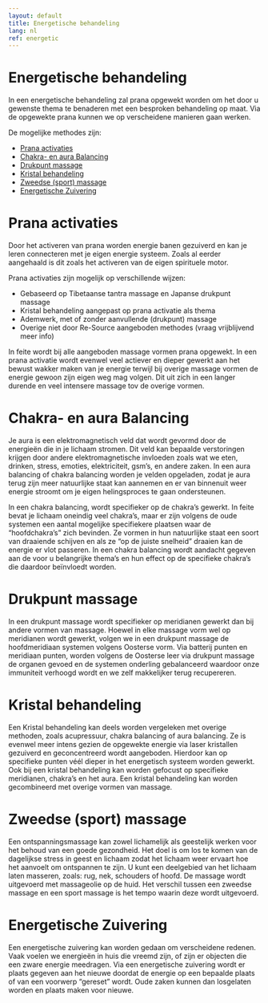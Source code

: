 ```yaml
---
layout: default
title: Energetische behandeling
lang: nl
ref: energetic
---
```

# Energetische behandeling 

In een energetische behandeling zal prana opgewekt worden om het door u gewenste thema te benaderen met een besproken behandeling op maat. Via de opgewekte prana kunnen we op verscheidene manieren gaan werken. 

De mogelijke methodes zijn: 

* <a href="#PranaActivaties">Prana activaties</a>  
* <a href="#ChakraAuraBalancing">Chakra- en aura Balancing </a>  
* <a href="#DrukpuntMassage">Drukpunt massage </a> 
* <a href="#KristalBehandeling">Kristal behandeling </a>
* <a href="#ZweedseMassage">Zweedse (sport) massage</a>
* <a href="#EnergetischeZuivering">Energetische Zuivering</a>


<h1 id="PranaActivaties"> Prana activaties </h1>

Door het activeren van prana worden energie banen gezuiverd en kan je leren connecteren met je eigen energie systeem.  Zoals al eerder aangehaald is dit zoals het activeren van de eigen spirituele motor. 


Prana activaties zijn mogelijk op verschillende wijzen:

* Gebaseerd op Tibetaanse tantra massage en Japanse drukpunt massage
* Kristal behandeling aangepast op prana activatie als thema
* Ademwerk, met of zonder aanvullende (drukpunt) massage
* Overige niet door Re-Source aangeboden methodes (vraag vrijblijvend meer info)


In feite wordt bij alle aangeboden massage vormen prana opgewekt. In een prana activatie wordt evenwel veel actiever en dieper gewerkt aan het bewust wakker maken van je energie terwijl bij overige massage vormen de energie gewoon zijn eigen weg mag volgen. Dit uit zich in een langer durende en veel intensere massage tov de overige vormen. 


<h1 id="ChakraAuraBalancing"> Chakra- en aura Balancing </h1>

Je aura is een elektromagnetisch veld dat wordt gevormd door de energieën die in je lichaam stromen. Dit veld kan bepaalde verstoringen krijgen door andere elektromagnetische invloeden zoals wat we eten, drinken, stress, emoties, elektriciteit, gsm’s, en andere zaken. In een aura balancing of chakra balancing worden je velden opgeladen, zodat je aura terug zijn meer natuurlijke staat kan aannemen en er van binnenuit weer energie stroomt om je eigen helingsproces te gaan ondersteunen. 

In een chakra balancing, wordt specifieker op de chakra’s gewerkt. In feite bevat je lichaam oneindig veel chakra’s, maar er zijn volgens de oude systemen een aantal mogelijke specifiekere plaatsen waar de “hoofdchakra’s” zich bevinden. Ze vormen in hun natuurlijke staat een soort van draaiende schijven en als ze “op de juiste snelheid” draaien kan de energie er vlot passeren. In een chakra balancing wordt aandacht gegeven aan de voor u belangrijke thema’s en hun effect op de specifieke chakra’s die daardoor beïnvloedt worden. 

<h1 id="DrukpuntMassage"> Drukpunt massage </h1>

In een drukpunt massage wordt specifieker op meridianen gewerkt dan bij andere vormen van massage. Hoewel in elke massage vorm wel op meridianen wordt gewerkt, volgen we in een drukpunt massage de hoofdmeridiaan systemen volgens Oosterse vorm. Via batterij punten en meridiaan punten, worden volgens de Oosterse leer  via drukpunt massage de organen gevoed en de systemen onderling gebalanceerd waardoor onze immuniteit verhoogd wordt en we zelf makkelijker terug recupereren.      


<h1 id="KristalBehandeling"> Kristal behandeling </h1>

Een Kristal behandeling kan deels worden vergeleken met overige methoden, zoals acupressuur, chakra balancing of aura balancing. Ze is evenwel meer intens gezien de opgewekte energie via laser kristallen gezuiverd en geconcentreerd wordt aangeboden. Hierdoor kan op specifieke punten véél dieper in het energetisch systeem worden gewerkt. Ook bij een kristal behandeling kan worden gefocust op specifieke meridianen, chakra’s en het aura. Een kristal behandeling kan worden gecombineerd met overige vormen van massage. 


<h1 id="ZweedseMassage"> Zweedse (sport) massage</h1>

Een ontspanningsmassage kan zowel lichamelijk als geestelijk werken voor het behoud van een goede gezondheid. Het doel is om los te komen van de dagelijkse stress in geest en lichaam zodat het lichaam weer ervaart hoe het aanvoelt om ontspannen te zijn. U kunt een deelgebied van het lichaam laten masseren, zoals: rug, nek, schouders of hoofd. De massage wordt uitgevoerd met massageolie op de huid. Het verschil tussen een zweedse massage en een sport massage is het tempo waarin deze wordt uitgevoerd. 


<h1 id="EnergetischeZuivering">Energetische Zuivering</h1>

Een energetische zuivering kan worden gedaan om verscheidene redenen. Vaak voelen we energieën in huis die vreemd zijn, of zijn er objecten die een zware energie meedragen. Via een energetische zuivering wordt er plaats gegeven aan het nieuwe doordat de energie op een bepaalde plaats of van een voorwerp “gereset” wordt. Oude zaken kunnen dan losgelaten worden en plaats maken voor nieuwe. 
